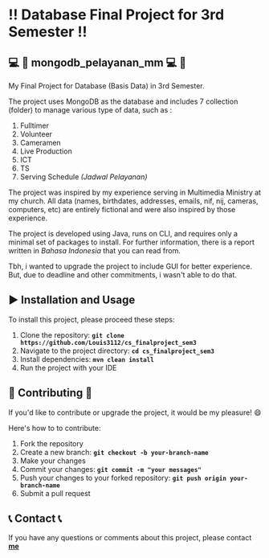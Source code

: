 # :bangbang: **Database Final Project for 3rd Semester**  :bangbang:

## :computer: :movie_camera: **mongodb_pelayanan_mm** :computer: :movie_camera:
My Final Project for Database (Basis Data) in 3rd Semester.

The project uses MongoDB as the database and includes 7 collection (folder) to manage various type of data, such as :
1. Fulltimer
2. Volunteer
3. Cameramen
4. Live Production
5. ICT
6. TS
7. Serving Schedule *(Jadwal Pelayanan)*

The project was inspired by my experience serving in Multimedia Ministry at my church. 
All data (names, birthdates, addresses, emails, nif, nij, cameras, computers, etc) are entirely fictional and were also inspired by those experience.

The project is developed using Java, runs on CLI, and requires only a minimal set of packages to install.
For further information, there is a report written in *Bahasa Indonesia* that you can read from.

Tbh, i wanted to upgrade the project to include GUI for better experience. But, due to deadline and other commitments, i wasn't able to do that.

## :arrow_forward: **Installation and Usage** 
To install this project, please proceed these steps:

1. Clone the repository: **`git clone https://github.com/Louis3112/cs_finalproject_sem3`**
2. Navigate to the project directory: **`cd cs_finalproject_sem3`**
3. Install dependencies: **`mvn clean install `**
4. Run the project with your IDE

## 	:bust_in_silhouette: **Contributing** :bust_in_silhouette:
If you'd like to contribute or upgrade the project, it would be my pleasure! :smile: 

Here's how to to contribute:
1. Fork the repository
2. Create a new branch: **`git checkout -b your-branch-name`**
3. Make your changes
4. Commit your changes: **`git commit -m "your messages"`** 
5. Push your changes to your forked repository: **`git push origin your-branch-name`**
6. Submit a pull request

## :telephone_receiver: **Contact** :telephone_receiver:

If you have any questions or comments about this project, please contact **[me](corneliuslouis3112@gmail.com)**
